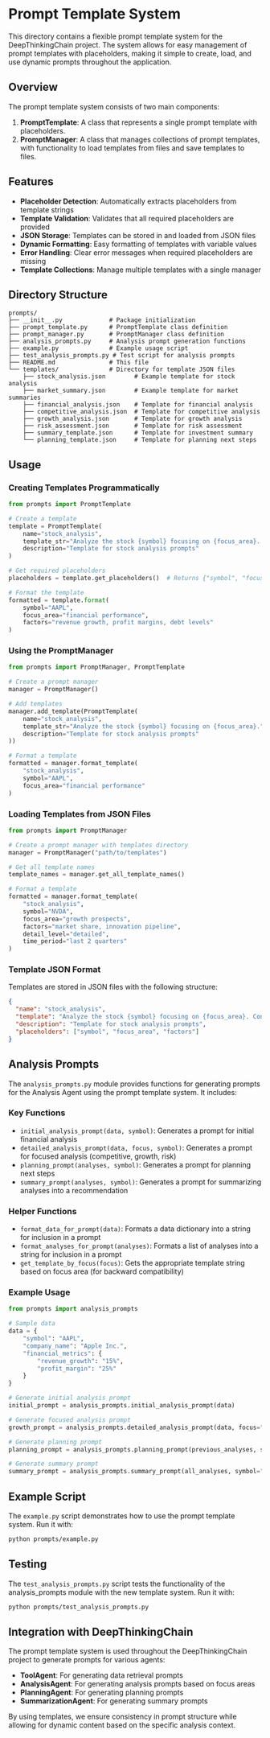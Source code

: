 # Prompt Template System

This directory contains a flexible prompt template system for the DeepThinkingChain project. The system allows for easy management of prompt templates with placeholders, making it simple to create, load, and use dynamic prompts throughout the application.

## Overview

The prompt template system consists of two main components:

1. **PromptTemplate**: A class that represents a single prompt template with placeholders.
2. **PromptManager**: A class that manages collections of prompt templates, with functionality to load templates from files and save templates to files.

## Features

- **Placeholder Detection**: Automatically extracts placeholders from template strings
- **Template Validation**: Validates that all required placeholders are provided
- **JSON Storage**: Templates can be stored in and loaded from JSON files
- **Dynamic Formatting**: Easy formatting of templates with variable values
- **Error Handling**: Clear error messages when required placeholders are missing
- **Template Collections**: Manage multiple templates with a single manager

## Directory Structure

```
prompts/
├── __init__.py             # Package initialization
├── prompt_template.py      # PromptTemplate class definition
├── prompt_manager.py       # PromptManager class definition
├── analysis_prompts.py     # Analysis prompt generation functions
├── example.py              # Example usage script
├── test_analysis_prompts.py # Test script for analysis prompts
├── README.md               # This file
└── templates/              # Directory for template JSON files
    ├── stock_analysis.json        # Example template for stock analysis
    ├── market_summary.json        # Example template for market summaries
    ├── financial_analysis.json    # Template for financial analysis
    ├── competitive_analysis.json  # Template for competitive analysis
    ├── growth_analysis.json       # Template for growth analysis
    ├── risk_assessment.json       # Template for risk assessment
    ├── summary_template.json      # Template for investment summary
    └── planning_template.json     # Template for planning next steps
```

## Usage

### Creating Templates Programmatically

```python
from prompts import PromptTemplate

# Create a template
template = PromptTemplate(
    name="stock_analysis",
    template_str="Analyze the stock {symbol} focusing on {focus_area}. Consider the following factors: {factors}.",
    description="Template for stock analysis prompts"
)

# Get required placeholders
placeholders = template.get_placeholders()  # Returns {"symbol", "focus_area", "factors"}

# Format the template
formatted = template.format(
    symbol="AAPL",
    focus_area="financial performance",
    factors="revenue growth, profit margins, debt levels"
)
```

### Using the PromptManager

```python
from prompts import PromptManager, PromptTemplate

# Create a prompt manager
manager = PromptManager()

# Add templates
manager.add_template(PromptTemplate(
    name="stock_analysis",
    template_str="Analyze the stock {symbol} focusing on {focus_area}.",
    description="Template for stock analysis prompts"
))

# Format a template
formatted = manager.format_template(
    "stock_analysis", 
    symbol="AAPL", 
    focus_area="financial performance"
)
```

### Loading Templates from JSON Files

```python
from prompts import PromptManager

# Create a prompt manager with templates directory
manager = PromptManager("path/to/templates")

# Get all template names
template_names = manager.get_all_template_names()

# Format a template
formatted = manager.format_template(
    "stock_analysis",
    symbol="NVDA",
    focus_area="growth prospects",
    factors="market share, innovation pipeline",
    detail_level="detailed",
    time_period="last 2 quarters"
)
```

### Template JSON Format

Templates are stored in JSON files with the following structure:

```json
{
  "name": "stock_analysis",
  "template": "Analyze the stock {symbol} focusing on {focus_area}. Consider the following factors: {factors}.",
  "description": "Template for stock analysis prompts",
  "placeholders": ["symbol", "focus_area", "factors"]
}
```

## Analysis Prompts

The `analysis_prompts.py` module provides functions for generating prompts for the Analysis Agent using the prompt template system. It includes:

### Key Functions

- `initial_analysis_prompt(data, symbol)`: Generates a prompt for initial financial analysis
- `detailed_analysis_prompt(data, focus, symbol)`: Generates a prompt for focused analysis (competitive, growth, risk)
- `planning_prompt(analyses, symbol)`: Generates a prompt for planning next steps
- `summary_prompt(analyses, symbol)`: Generates a prompt for summarizing analyses into a recommendation

### Helper Functions

- `format_data_for_prompt(data)`: Formats a data dictionary into a string for inclusion in a prompt
- `format_analyses_for_prompt(analyses)`: Formats a list of analyses into a string for inclusion in a prompt
- `get_template_by_focus(focus)`: Gets the appropriate template string based on focus area (for backward compatibility)

### Example Usage

```python
from prompts import analysis_prompts

# Sample data
data = {
    "symbol": "AAPL",
    "company_name": "Apple Inc.",
    "financial_metrics": {
        "revenue_growth": "15%",
        "profit_margin": "25%"
    }
}

# Generate initial analysis prompt
initial_prompt = analysis_prompts.initial_analysis_prompt(data)

# Generate focused analysis prompt
growth_prompt = analysis_prompts.detailed_analysis_prompt(data, focus="growth")

# Generate planning prompt
planning_prompt = analysis_prompts.planning_prompt(previous_analyses, symbol="AAPL")

# Generate summary prompt
summary_prompt = analysis_prompts.summary_prompt(all_analyses, symbol="AAPL")
```

## Example Script

The `example.py` script demonstrates how to use the prompt template system. Run it with:

```bash
python prompts/example.py
```

## Testing

The `test_analysis_prompts.py` script tests the functionality of the analysis_prompts module with the new template system. Run it with:

```bash
python prompts/test_analysis_prompts.py
```

## Integration with DeepThinkingChain

The prompt template system is used throughout the DeepThinkingChain project to generate prompts for various agents:

- **ToolAgent**: For generating data retrieval prompts
- **AnalysisAgent**: For generating analysis prompts based on focus areas
- **PlanningAgent**: For generating planning prompts
- **SummarizationAgent**: For generating summary prompts

By using templates, we ensure consistency in prompt structure while allowing for dynamic content based on the specific analysis context. 